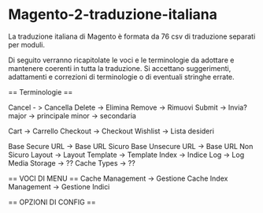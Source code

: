Magento-2-traduzione-italiana
=============================

La traduzione italiana di Magento è formata da 76 csv di traduzione separati per moduli.

Di seguito verranno ricapitolate le voci e le terminologie da adottare e mantenere coerenti in tutta la traduzione.
Si accettano suggerimenti, adattamenti e correzioni di terminologie o di eventuali stringhe errate.


== Terminologie ==

Cancel - > Cancella 
Delete -> Elimina
Remove -> Rimuovi
Submit -> Invia?
major -> principale
minor -> secondaria

Cart -> Carrello
Checkout -> Checkout
Wishlist -> Lista desideri

Base Secure URL -> Base URL Sicuro
Base Unsecure URL -> Base URL Non Sicuro
Layout -> Layout
Template -> Template
Index -> Indice
Log -> Log
Media Storage -> ??
Cache Types -> ??





== VOCI DI MENU ==
Cache Management -> Gestione Cache
Index Management -> Gestione Indici

== OPZIONI DI CONFIG ==

